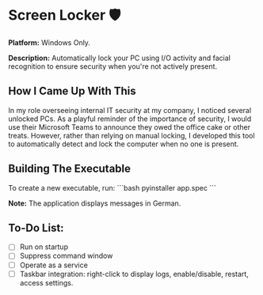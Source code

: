 # Screen Locker 🛡️

**Platform:** Windows Only.

**Description:** Automatically lock your PC using I/O activity and facial recognition to ensure security when you're not actively present.

## How I Came Up With This
In my role overseeing internal IT security at my company, I noticed several unlocked PCs. As a playful reminder of the importance of security, I would use their Microsoft Teams to announce they owed the office cake or other treats. However, rather than relying on manual locking, I developed this tool to automatically detect and lock the computer when no one is present.

## Building The Executable
To create a new executable, run:
\```bash
pyinstaller app.spec
\```

**Note:** The application displays messages in German.

## To-Do List:
- [ ] Run on startup
- [ ] Suppress command window
- [ ] Operate as a service
- [ ] Taskbar integration: right-click to display logs, enable/disable, restart, access settings.
